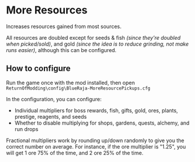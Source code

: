 # More Resources

Increases resources gained from most sources.

All resources are doubled except for seeds & fish _(since they're doubled when picked/sold)_, and gold _(since the idea is to reduce grinding, not make runs easier)_, although this can be configured.

## How to configure

Run the game once with the mod installed, then open
`ReturnOfModding\config\BlueRaja-MoreResourcePickups.cfg`

In the configuration, you can configure:

* Individual multipliers for boss rewards, fish, gifts, gold, ores, plants, prestige, reagents, and seeds
* Whether to disable multiplying for shops, gardens, quests, alchemy, and run drops

Fractional multipliers work by rounding up/down randomly to give you the correct number on average. For instance, if the ore multiplier is "1.25", you will get 1 ore 75% of the time, and 2 ore 25% of the time.

